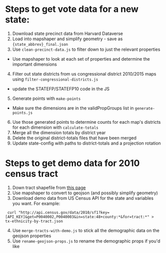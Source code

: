 # Steps to get vote data for a new state:

1. Download state precinct data from Harvard Dataverse
2. Load into mapshaper and simplify geometry - save as `{state_abbrev}_final.json`
3. Use `clean-precinct-data.js` to filter down to just the relevant properties
  - Use mapshaper to look at each set of properties and determine the important dimensions
4. Filter out state districts from us congressional district 2010/2015 maps using `filter-congressional-districts.js`
  - update the STATEFP/STATEFP10 code in the JS
5. Generate points with `make-points`
  - Make sure the dimensions are in the validPropGroups list in `generate-points.js`
6. Use those generated points to determine counts for each map's districts for each dimension with `calculate-totals`
7. Merge all the dimension totals by district year
8. Delete the original district-totals files that have been merged
9. Update state-config with paths to district-totals and a projection rotation

# Steps to get demo data for 2010 census tract

1. Down tract shapefile from [this page](https://www.census.gov/geo/maps-data/data/cbf/cbf_tracts.html)
2. Use mapshaper to convert to geojson (and possibly simplify geometry)
3. Download demo data from US Census API for the state and variables you want. For example:
 ```shell
  curl "http://api.census.gov/data/2010/sf1?key=[API_KEY]&get=P0040002,P0040003&in=state:48+county:*&for=tract:*" > tx-ethnicity-by-tract.json
  ```
4. Use `merge-tracts-with-demo.js` to stick all the demographic data on the geojson properties
5. Use `rename-geojson-props.js` to rename the demographic props if you'd like
